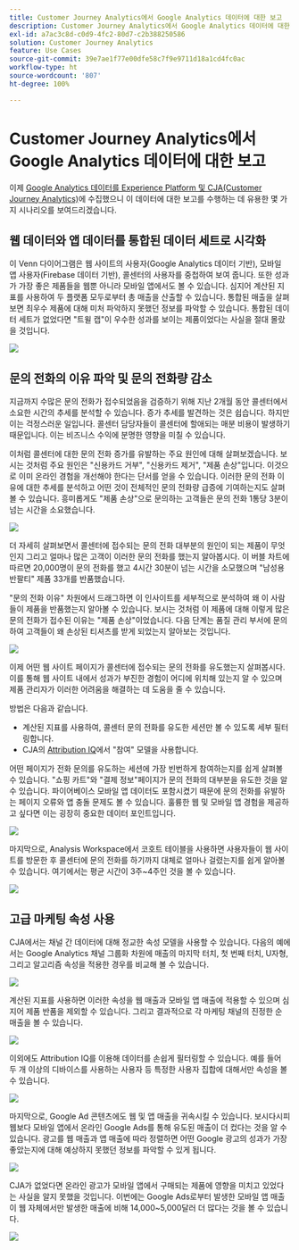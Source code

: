 ```yaml
---
title: Customer Journey Analytics에서 Google Analytics 데이터에 대한 보고
description: Customer Journey Analytics에서 Google Analytics 데이터에 대한 유용한 보고서 표시
exl-id: a7ac3c8d-c0d9-4fc2-80d7-c2b388250586
solution: Customer Journey Analytics
feature: Use Cases
source-git-commit: 39e7ae1f77e00dfe58c7f9e9711d18a1cd4fc0ac
workflow-type: ht
source-wordcount: '807'
ht-degree: 100%

---
```


# Customer Journey Analytics에서 Google Analytics 데이터에 대한 보고

이제 [Google Analytics 데이터를 Experience Platform 및 CJA(Customer Journey Analytics)](/help/use-cases/ga-to-cja.md)에 수집했으니 이 데이터에 대한 보고를 수행하는 데 유용한 몇 가지 시나리오를 보여드리겠습니다.

## 웹 데이터와 앱 데이터를 통합된 데이터 세트로 시각화

이 Venn 다이어그램은 웹 사이트의 사용자(Google Analytics 데이터 기반), 모바일 앱 사용자(Firebase 데이터 기반), 콜센터의 사용자를 중첩하여 보여 줍니다. 또한 성과가 가장 좋은 제품들을 웹뿐 아니라 모바일 앱에서도 볼 수 있습니다. 심지어 계산된 지표를 사용하여 두 플랫폼 모두로부터 총 매출을 산출할 수 있습니다. 통합된 매출을 살펴보면 최우수 제품에 대해 미처 파악하지 못했던 정보를 파악할 수 있습니다. 통합된 데이터 세트가 없었다면 &quot;트윌 캡&quot;이 우수한 성과를 보이는 제품이었다는 사실을 절대 몰랐을 것입니다.

![](assets/combined-datasets.png)

## 문의 전화의 이유 파악 및 문의 전화량 감소

지금까지 수많은 문의 전화가 접수되었음을 검증하기 위해 지난 2개월 동안 콜센터에서 소요한 시간의 추세를 분석할 수 있습니다. 증가 추세를 발견하는 것은 쉽습니다. 하지만 이는 걱정스러운 일입니다. 콜센터 담당자들이 콜센터에 할애되는 매분 비용이 발생하기 때문입니다. 이는 비즈니스 수익에 분명한 영향을 미칠 수 있습니다.

이처럼 콜센터에 대한 문의 전화 증가를 유발하는 주요 원인에 대해 살펴보겠습니다. 보시는 것처럼 주요 원인은 &quot;신용카드 거부&quot;, &quot;신용카드 제거&quot;, &quot;제품 손상&quot;입니다. 이것으로 이미 온라인 경험을 개선해야 한다는 단서를 얻을 수 있습니다. 이러한 문의 전화 이유에 대한 추세를 분석하고 어떤 것이 전체적인 문의 전화량 급증에 기여하는지도 살펴볼 수 있습니다. 흥미롭게도 &quot;제품 손상&quot;으로 문의하는 고객들은 문의 전화 1통당 3분이 넘는 시간을 소요했습니다.

![](assets/call-volume.png)

더 자세히 살펴보면서 콜센터에 접수되는 문의 전화 대부분의 원인이 되는 제품이 무엇인지 그리고 얼마나 많은 고객이 이러한 문의 전화를 했는지 알아봅시다. 이 버블 차트에 따르면 20,000명이 문의 전화를 했고 4시간 30분이 넘는 시간을 소모했으며 &quot;남성용 반팔티&quot; 제품 33개를 반품했습니다.

&quot;문의 전화 이유&quot; 차원에서 드래그하면 이 인사이트를 세부적으로 분석하여 왜 이 사람들이 제품을 반품했는지 알아볼 수 있습니다. 보시는 것처럼 이 제품에 대해 이렇게 많은 문의 전화가 접수된 이유는 &quot;제품 손상&quot;이었습니다. 다음 단계는 품질 관리 부서에 문의하여 고객들이 왜 손상된 티셔츠를 받게 되었는지 알아보는 것입니다.

![](assets/call-reason.png)

이제 어떤 웹 사이트 페이지가 콜센터에 접수되는 문의 전화를 유도했는지 살펴봅시다. 이를 통해 웹 사이트 내에서 성과가 부진한 경험이 어디에 위치해 있는지 알 수 있으며 제품 관리자가 이러한 어려움을 해결하는 데 도움을 줄 수 있습니다.

방법은 다음과 같습니다.

* 계산된 지표를 사용하여, 콜센터 문의 전화를 유도한 세션만 볼 수 있도록 세부 필터링합니다.
* CJA의 [Attribution IQ](https://experienceleague.adobe.com/docs/analytics-platform/using/cja-workspace/attribution/models.html#cja-workspace)에서 &quot;참여&quot; 모델을 사용합니다.

어떤 페이지가 전화 문의를 유도하는 세션에 가장 빈번하게 참여하는지를 쉽게 살펴볼 수 있습니다. &quot;쇼핑 카트&quot;와 &quot;결제 정보&quot;페이지가 문의 전화의 대부분을 유도한 것을 알 수 있습니다. 파이어베이스 모바일 앱 데이터도 포함시켰기 때문에 문의 전화를 유발하는 페이지 오류와 앱 충돌 문제도 볼 수 있습니다. 훌륭한 웹 및 모바일 앱 경험을 제공하고 싶다면 이는 굉장히 중요한 데이터 포인트입니다.

![](assets/contributing-pages.png)

마지막으로, Analysis Workspace에서 코호트 테이블을 사용하면 사용자들이 웹 사이트를 방문한 후 콜센터에 문의 전화를 하기까지 대체로 얼마나 걸렸는지를 쉽게 알아볼 수 있습니다. 여기에서는 평균 시간이 3주~4주인 것을 볼 수 있습니다.

![](assets/cohort.png)

## 고급 마케팅 속성 사용

CJA에서는 채널 간 데이터에 대해 정교한 속성 모델을 사용할 수 있습니다. 다음의 예에서는 Google Analytics 채널 그룹화 차원에 매출의 마지막 터치, 첫 번째 터치, U자형, 그리고 알고리즘 속성을 적용한 경우를 비교해 볼 수 있습니다.

![](assets/mktg-attribution.png)

계산된 지표를 사용하면 이러한 속성을 웹 매출과 모바일 앱 매출에 적용할 수 있으며 심지어 제품 반품을 제외할 수 있습니다. 그리고 결과적으로 각 마케팅 채널의 진정한 순 매출을 볼 수 있습니다.

![](assets/calc-metric.png)

이외에도 Attribution IQ를 이용해 데이터를 손쉽게 필터링할 수 있습니다. 예를 들어 두 개 이상의 디바이스를 사용하는 사용자 등 특정한 사용자 집합에 대해서만 속성을 볼 수 있습니다.

![](assets/filter.png)

마지막으로, Google Ad 콘텐츠에도 웹 및 앱 매출을 귀속시킬 수 있습니다. 보시다시피 웹보다 모바일 앱에서 온라인 Google Ads를 통해 유도된 매출이 더 컸다는 것을 알 수 있습니다. 광고를 웹 매출과 앱 매출에 따라 정렬하면 어떤 Google 광고의 성과가 가장 좋았는지에 대해 예상하지 못했던 정보를 파악할 수 있게 됩니다.

![](assets/google-ad.png)

CJA가 없었다면 온라인 광고가 모바일 앱에서 구매되는 제품에 영향을 미치고 있었다는 사실을 알지 못했을 것입니다. 이번에는 Google Ads로부터 발생한 모바일 앱 매출이 웹 자체에서만 발생한 매출에 비해 14,000~5,000달러 더 많다는 것을 볼 수 있습니다.

![](assets/google-ad2.png)
